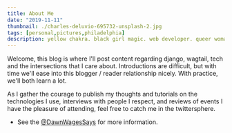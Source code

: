 ```yaml
---
title: About Me
date: "2019-11-11"
thumbnail: ./charles-deluvio-695732-unsplash-2.jpg
tags: [personal,pictures,philadelphia]
description: yellow chakra. black girl magic. web developer. queer woman. djangonaut & pythonista. former project manager. future ukulele enthusiast. 
---
```


Welcome, this blog is where I'll post content regarding django, wagtail, tech and the intersections that I care about. Introductions are difficult, but with time we'll ease into this blogger / reader relationship nicely. With practice, we'll both learn a lot. 

As I gather the courage to publish my thoughts and tutorials on the technologies I use, interviews with people I respect, and reviews of events I have the pleasure of attending, feel free to catch me in the twittersphere.

* See the [@DawnWagesSays](https://twitter.com/DawnWagesSays) for more information.